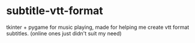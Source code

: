 # subtitle-vtt-format
tkinter + pygame for music playing, made for helping me create vtt format subtitles. (online ones just didn't suit my need)
